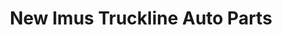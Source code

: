 ---
title: "New Imus Truckline Auto Parts"
url: /imus/new-imus-truckline-auto-parts/
shop: car parts
---